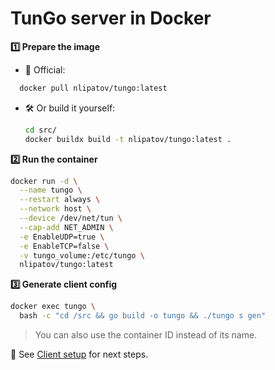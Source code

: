 # TunGo server in Docker

**1️⃣ Prepare the image**  
- 🐳 Official:  
```bash
  docker pull nlipatov/tungo:latest
````

* 🛠 Or build it yourself:

  ```bash
  cd src/
  docker buildx build -t nlipatov/tungo:latest .
  ```

**2️⃣ Run the container**

```bash
docker run -d \
  --name tungo \
  --restart always \
  --network host \
  --device /dev/net/tun \
  --cap-add NET_ADMIN \
  -e EnableUDP=true \
  -e EnableTCP=false \
  -v tungo_volume:/etc/tungo \
  nlipatov/tungo:latest
```

**3️⃣ Generate client config**

```bash
docker exec tungo \
  bash -c "cd /src && go build -o tungo && ./tungo s gen"
```

> You can also use the container ID instead of its name.

📖 See [Client setup](../../../../docs/quickstart#-client-setup) for next steps.
